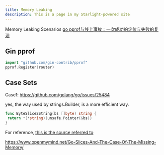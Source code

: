 ```yaml
---
title: Memory Leaking
description: This is a page in my Starlight-powered site
---
```



Memory Leaking Scenarios
[go pprof与线上事故：一次成功的定位与失败的复现](https://mp.weixin.qq.com/s/4Vn1Rq82wOFiLdEmjXU0fw)

## Gin pprof

```go
import "github.com/gin-contrib/pprof"
pprof.Register(router)
```

## Case Sets

Case1: <https://github.com/golang/go/issues/25484>

yes, the way used by strings.Builder, is a more efficient way.

```go
func ByteSlice2String(bs []byte) string {
 return *(*string)(unsafe.Pointer(&bs))
}
```

For reference, [this is the source referred to](https://golang.org/src/strings/builder.go#L45)

<https://www.openmymind.net/Go-Slices-And-The-Case-Of-The-Missing-Memory/>
